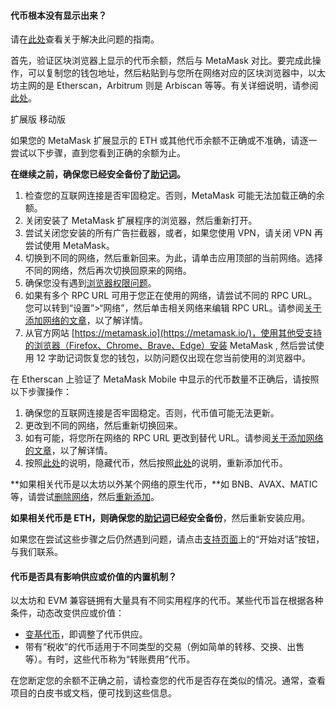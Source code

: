 
#### 代币根本没有显示出来？


请在[此处](https://support.metamask.io/hc/en-us/articles/360059232852)查看关于解决此问题的指南。



首先，验证区块浏览器上显示的代币余额，然后与 MetaMask 对比。要完成此操作，可以复制您的钱包地址，然后粘贴到与您所在网络对应的区块浏览器中，以太坊主网的是 Etherscan，Arbitrum 则是 Arbiscan 等等。有关详细说明，请参阅[此处](https://support.metamask.io/hc/en-us/articles/360057536611)。




扩展版 移动版


如果您的 MetaMask 扩展显示的 ETH 或其他代币余额不正确或不准确，请逐一尝试以下步骤，直到您看到正确的余额为止。


**在继续之前，确保您已经安全备份了[助记词](https://support.metamask.io/hc/en-us/articles/4404722782107-User-Guide-Secret-Recovery-Phrase-password-and-private-keys)。**


1. 检查您的互联网连接是否牢固稳定。否则，MetaMask 可能无法加载正确的余额。
2. 关闭安装了 MetaMask 扩展程序的浏览器，然后重新打开。
3. 尝试关闭您安装的所有广告拦截器，或者，如果您使用 VPN，请关闭 VPN 再尝试使用 MetaMask。
4. 切换到不同的网络，然后重新回来。为此，请单击应用顶部的当前网络。选择不同的网络，然后再次切换回原来的网络。
5. 确保您没有遇到[浏览器权限问题](https://support.metamask.io/hc/en-us/articles/360038139452-MetaMask-states-Balance-may-be-outdated-displays-in-orange-or-ETH-not-added-to-balance)。
6. 如果有多个 RPC URL 可用于您正在使用的网络，请尝试不同的 RPC URL。您可以转到“设置”>“网络”，然后单击相关网络来编辑 RPC URL。请参阅[关于添加网络的文章](https://support.metamask.io/hc/en-us/articles/360043227612)，以了解详情。
7. 从官方网站 [https://metamask.io](https://metamask.io/)，使用其他受支持的浏览器（Firefox、Chrome、Brave、Edge）安装 MetaMask , 然后尝试使用 12 字助记词恢复您的钱包，以防问题仅出现在您当前使用的浏览器中。




在 Etherscan 上验证了 MetaMask Mobile 中显示的代币数量不正确后，请按照以下步骤操作：


1. 确保您的互联网连接是否牢固稳定。否则，代币值可能无法更新。
2. 更改到不同的网络，然后重新切换回来。
3. 如有可能，将您所在网络的 RPC URL 更改到替代 URL。请参阅[关于添加网络的文章](https://support.metamask.io/hc/en-us/articles/360043227612)，以了解详情。
4. 按照[此处](https://support.metamask.io/hc/en-us/articles/360015489031-How-to-add-unlisted-tokens-custom-tokens-in-MetaMask#h_01FWH499MRDT5QC4R3KNPQNRWB)的说明，隐藏代币，然后按照[此处](https://support.metamask.io/hc/en-us/articles/360015489031-How-to-add-unlisted-tokens-custom-tokens-in-MetaMask)的说明，重新添加代币。


**如果相关代币是以太坊以外某个网络的原生代币，**如 BNB、AVAX、MATIC 等，请尝试[删除网络](https://support.metamask.io/hc/en-us/articles/4502810252059-How-to-remove-networks)，然后[重新添加](https://support.metamask.io/hc/en-us/articles/360043227612-How-to-add-a-custom-network-RPC)。  
  
**如果相关代币是 ETH，则确保您的[助记词](https://support.metamask.io/hc/en-us/articles/4404722782107-User-Guide-Secret-Recovery-Phrase-password-and-private-keys)已经安全备份**，然后重新安装应用。

如果您在尝试这些步骤之后仍然遇到问题，请点击[支持页面](https://support.metamask.io/hc/en-us)上的“开始对话”按钮，与我们联系。



#### 代币是否具有影响供应或价值的内置机制？


以太坊和 EVM 兼容链拥有大量具有不同实用程序的代币。某些代币旨在根据各种条件，动态改变供应或价值：


* [变基代币](https://support.metamask.io/hc/en-us/articles/4405497827355-User-Guide-Tokens#:~:text=Elastic%20supply%20/%20Rebase%20/%20Algorithmic%20tokens)，即调整了代币供应。
* 带有“税收”的代币适用于不同类型的交易（例如简单的转移、交换、出售等）。有时，这些代币称为“转账费用”代币。


在您断定您的余额不正确之前，请检查您的代币是否存在类似的情况。通常，查看项目的白皮书或文档，便可找到这些信息。


